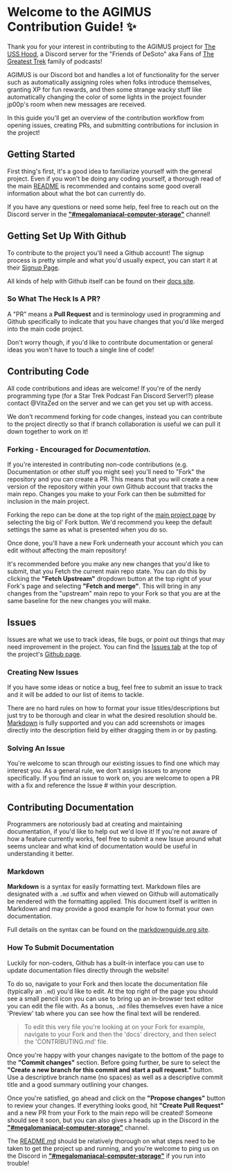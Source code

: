 # Welcome to the AGIMUS Contribution Guide! ✨

Thank you for your interest in contributing to the AGIMUS project for [The USS Hood](https://drunkshimoda.com), a Discord server for the "Friends of DeSoto" aka Fans of [The Greatest Trek](https://gagh.biz) family of podcasts!

AGIMUS is our Discord bot and handles a lot of functionality for the server such as automatically assigning roles when folks introduce themselves, granting XP for fun rewards, and then some strange wacky stuff like automatically changing the color of some lights in the project founder jp00p's room when new messages are received.

In this guide you'll get an overview of the contribution workflow from opening issues, creating PRs, and submitting contributions for inclusion in the project!


## Getting Started

First thing's first, it's a good idea to familiarize yourself with the general project. Even if you won't be doing any coding yourself, a thorough read of the main [README](README.md) is recommended and contains some good overall information about what the bot can currently do.

If you have any questions or need some help, feel free to reach out on the Discord server in the [**"#megalomaniacal-computer-storage"**](https://discord.com/channels/689512841887481875/994412232052052089) channel!

## Getting Set Up With Github

To contribute to the project you'll need a Github account! The signup process is pretty simple and what you'd usually expect, you can start it at their [Signup Page](https://github.com/signup).

All kinds of help with Github itself can be found on their [docs site](https://docs.github.com).

### So What The Heck Is A PR?

A "PR" means a **Pull Request** and is terminology used in programming and Github specifically to indicate that you have changes that you'd like merged into the main code project.

Don't worry though, if you'd like to contribute documentation or general ideas you won't have to touch a single line of code!

## Contributing Code

All code contributions and ideas are welcome! If you're of the nerdy programming type (for a Star Trek Podcast Fan Discord Server!?) please contact @VitaZed on the server and we can get you set up with access.

We don't recommend forking for code changes, instead you can contribute to the project directly so that if branch collaboration is useful we can pull it down together to work on it!

### Forking - Encouraged for *Documentation.*

If you're interested in contributing non-code contributions (e.g. Documentation or other stuff you might see) you'll need to "Fork" the repository and you can create a PR. This means that you will create a new version of the repository within your own Github account that tracks the main repo. Changes you make to your Fork can then be submitted for inclusion in the main project.

Forking the repo can be done at the top right of the [main project page](https://github.com/jp00p/AGIMUS) by selecting the big ol' Fork button. We'd recommend you keep the default settings the same as what is presented when you do so.

Once done, you'll have a new Fork underneath your account which you can edit without affecting the main repository!

It's recommended before you make any new changes that you'd like to submit, that you Fetch the current main repo state. You can do this by clicking the **"Fetch Upstream"** dropdown button at the top right of your Fork's page and selecting **"Fetch and merge"**. This will bring in any changes from the "upstream" main repo to your Fork so that you are at the same baseline for the new changes you will make.


## Issues

Issues are what we use to track ideas, file bugs, or point out things that may need improvement in the project. You can find the [Issues tab](https://github.com/jp00p/AGIMUS/issues) at the top of the project's [Github page](https://github.com/jp00p/AGIMUS).

### Creating New Issues

If you have some ideas or notice a bug, feel free to submit an issue to track and it will be added to our list of items to tackle.

There are no hard rules on how to format your issue titles/descriptions but just try to be thorough and clear in what the desired resolution should be. [Markdown](https://www.markdownguide.org/basic-syntax) is fully supported and you can add screenshots or images directly into the description field by either dragging them in or by pasting.

### Solving An Issue

You're welcome to scan through our existing issues to find one which may interest you. As a general rule, we don't assign issues to anyone specifically. If you find an issue to work on, you are welcome to open a PR with a fix and reference the Issue # within your description.


## Contributing Documentation

Programmers are notoriously bad at creating and maintaining documentation, if you'd like to help out we'd love it! If you're not aware of how a feature currently works, feel free to submit a new Issue around what seems unclear and what kind of documentation would be useful in understanding it better.

### Markdown

**Markdown** is a syntax for easily formatting text. Markdown files are designated with a `.md` suffix and when viewed on Github will automatically be rendered with the formatting applied. This document itself is written in Markdown and may provide a good example for how to format your own documentation.

Full details on the syntax can be found on the [markdownguide.org site](https://www.markdownguide.org/basic-syntax).

### How To Submit Documentation

Luckily for non-coders, Github has a built-in interface you can use to update documentation files directly through the website!

To do so, navigate to your Fork and then locate the documentation file (typically an `.md`) you'd like to edit. At the top right of the page you should see a small pencil icon you can use to bring up an in-browser text editor you can edit the file with. As a bonus, `.md` files themselves even have a nice 'Preview' tab where you can see how the final text will be rendered.

> To edit this very file you're looking at on your Fork for example, navigate to your Fork and then the 'docs' directory, and then select the 'CONTRIBUTING.md' file.

Once you're happy with your changes navigate to the bottom of the page to the **"Commit changes"** section. Before going further, be sure to select the **"Create a new branch for this commit and start a pull request."** button. Use a descriptive branch name (no spaces) as well as a descriptive commit title and a good summary outlining your changes.

Once you're satisfied, go ahead and click on the **"Propose changes"** button to review your changes. If everything looks good, hit **"Create Pull Request"** and a new PR from your Fork to the main repo will be created! Someone should see it soon, but you can also gives a heads up in the Discord in the [**"#megalomaniacal-computer-storage"**](https://discord.com/channels/689512841887481875/994412232052052089) channel.

The [README.md](README.md) should be relatively thorough on what steps need to be taken to get the project up and running, and you're welcome to ping us on the Discord in [**"#megalomaniacal-computer-storage"**](https://discord.com/channels/689512841887481875/994412232052052089) if you run into trouble!
